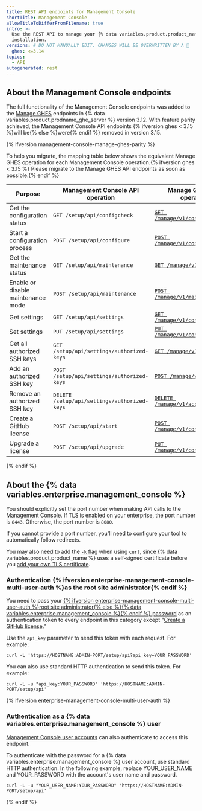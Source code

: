 ```yaml
---
title: REST API endpoints for Management Console
shortTitle: Management Console
allowTitleToDifferFromFilename: true
intro: >-
  Use the REST API to manage your {% data variables.product.product_name %}
  installation.
versions: # DO NOT MANUALLY EDIT. CHANGES WILL BE OVERWRITTEN BY A 🤖
  ghes: <=3.14
topics:
  - API
autogenerated: rest
---
```


## About the Management Console endpoints

The full functionality of the Management Console endpoints was added to the [Manage GHES](/rest/enterprise-admin/manage-ghes) endpoints in {% data variables.product.prodname_ghe_server %} version 3.12. With feature parity achieved, the Management Console API endpoints {% ifversion ghes < 3.15 %}will be{% else %}were{% endif %} removed in version 3.15.

{% ifversion management-console-manage-ghes-parity %}

To help you migrate, the mapping table below shows the equivalent Manage GHES operation for each Management Console operation.{% ifversion ghes < 3.15 %} Please migrate to the Manage GHES API endpoints as soon as possible.{% endif %}

| Purpose | Management Console API operation | Manage GHES API operation |
| ------------- | ------------- | - |
| Get the configuration status | `GET /setup/api/configcheck` | [`GET /manage/v1/config/apply`](/rest/enterprise-admin/manage-ghes#get-the-status-of-a-ghe-config-apply-run) |
| Start a configuration process | `POST /setup/api/configure` | [`POST /manage/v1/config/apply`](/rest/enterprise-admin/manage-ghes#trigger-a-ghe-config-apply-run) |
| Get the maintenance status | `GET /setup/api/maintenance` | [`GET /manage/v1/maintenance`](/rest/enterprise-admin/manage-ghes#get-the-status-of-maintenance-mode) |
| Enable or disable maintenance mode | `POST /setup/api/maintenance` | [`POST /manage/v1/maintenance`](/rest/enterprise-admin/manage-ghes#set-the-status-of-maintenance-mode) |
| Get settings | `GET /setup/api/settings` | [`GET /manage/v1/config/settings`](/rest/enterprise-admin/manage-ghes#get-the-ghes-settings) |
| Set settings | `PUT /setup/api/settings` | [`PUT /manage/v1/config/settings`](/rest/enterprise-admin/manage-ghes#set-settings) |
| Get all authorized SSH keys | `GET /setup/api/settings/authorized-keys` | [`GET /manage/v1/access/ssh`](/rest/enterprise-admin/manage-ghes#get-the-configured-ssh-keys) |
| Add an authorized SSH key | `POST /setup/api/settings/authorized-keys` | [`POST /manage/v1/access/ssh`](/rest/enterprise-admin/manage-ghes#set-a-new-ssh-key) |
| Remove an authorized SSH key | `DELETE /setup/api/settings/authorized-keys` | [`DELETE /manage/v1/access/ssh`](/rest/enterprise-admin/manage-ghes#delete-a-ssh-key) |
| Create a GitHub license | `POST /setup/api/start` | [`POST /manage/v1/config/init`](/rest/enterprise-admin/manage-ghes#initialize-instance-configuration-with-license-upload) |
| Upgrade a license | `POST /setup/api/upgrade` | [`PUT /manage/v1/config/license`](/rest/enterprise-admin/manage-ghes#upload-an-enterprise-license) |

{% endif %}

## About the {% data variables.enterprise.management_console %}

You should explicitly set the port number when making API calls to the Management Console. If TLS is enabled on your enterprise, the port number is `8443`. Otherwise, the port number is `8080`.

If you cannot provide a port number, you'll need to configure your tool to automatically follow redirects.

You may also need to add the [`-k` flag](http://curl.haxx.se/docs/manpage.html#-k) when using `curl`, since {% data variables.product.product_name %} uses a self-signed certificate before you [add your own TLS certificate](/admin/configuration/configuring-network-settings/configuring-tls).

### Authentication {% ifversion enterprise-management-console-multi-user-auth %}as the root site administrator{% endif %}

You need to pass your [{% ifversion enterprise-management-console-multi-user-auth %}root site administrator{% else %}{% data variables.enterprise.management_console %}{% endif %} password](/admin/configuration/administering-your-instance-from-the-management-console/managing-access-to-the-management-console) as an authentication token to every endpoint in this category except "[Create a GitHub license](#create-a-github-license)."

Use the `api_key` parameter to send this token with each request. For example:

```shell
curl -L 'https://HOSTNAME:ADMIN-PORT/setup/api?api_key=YOUR_PASSWORD'
```

You can also use standard HTTP authentication to send this token. For example:

```shell
curl -L -u "api_key:YOUR_PASSWORD" 'https://HOSTNAME:ADMIN-PORT/setup/api'
```

{% ifversion enterprise-management-console-multi-user-auth %}

### Authentication as a {% data variables.enterprise.management_console %} user

[Management Console user accounts](/admin/configuration/administering-your-instance-from-the-management-console/managing-access-to-the-management-console#management-console-user) can also authenticate to access this endpoint.

To authenticate with the password for a {% data variables.enterprise.management_console %} user account, use standard HTTP authentication. In the following example, replace YOUR_USER_NAME and YOUR_PASSWORD with the account's user name and password.

```shell
curl -L -u "YOUR_USER_NAME:YOUR_PASSWORD" 'https://HOSTNAME:ADMIN-PORT/setup/api'
```

{% endif %}

<!-- Content after this section is automatically generated -->
